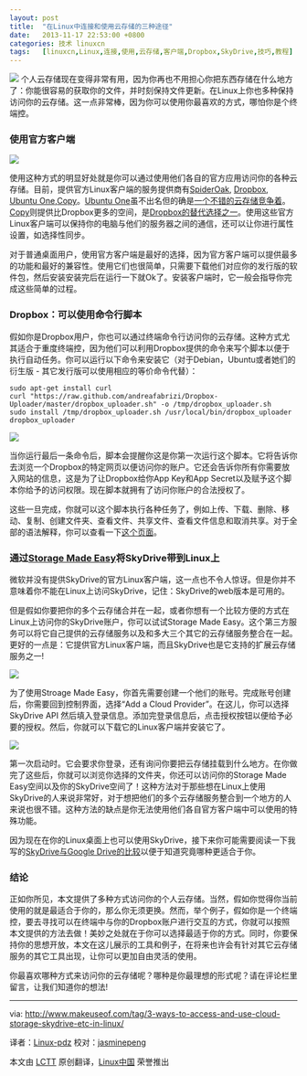 ```yaml
---
layout: post
title:	"在Linux中连接和使用云存储的三种途径"
date:	2013-11-17 22:53:00 +0800 
categories:	技术 linuxcn 
tags:	[linuxcn,Linux,连接,使用,云存储,客户端,Dropbox,SkyDrive,技巧,教程]
---
```



![](/Asserts/Images//attachment/album/201509/14/230259v8f01fgd3pf8300t.jpg) 个人云存储现在变得非常有用，因为你再也不用担心你把东西存储在什么地方了：你能很容易的获取你的文件，并时刻保持文件更新。在Linux上你也多种保持访问你的云存储。这一点非常棒，因为你可以使用你最喜欢的方式，哪怕你是个终端控。


### 使用官方客户端


![](/Asserts/Images//attachment/album/201509/14/230300z3pkdcexx3tp1xzx.jpg)


使用这种方式的明显好处就是你可以通过使用他们各自的官方应用访问你的各种云存储。目前，提供官方Linux客户端的服务提供商有[SpiderOak](https://spideroak.com/opendownload/), [Dropbox](https://www.dropbox.com/install?os=lnx), [Ubuntu One](http://one.ubuntu.com/),[Copy](http://www.copy.com/)。[Ubuntu One](http://one.ubuntu.com/)虽不出名但的确是[一个不错的云存储竞争着](http://www.makeuseof.com/tag/ubuntu-unknown-worthy-contender-cloud-storage/)。[Copy](http://www.copy.com/)则提供比Dropbox更多的空间，是[Dropbox的替代选择之一](http://www.makeuseof.com/tag/copy-a-dropbox-alternative-with-more-storage-mac-linux-windows-ios-android/)。使用这些官方Linux客户端可以保持你的电脑与他们的服务器之间的通信，还可以让你进行属性设置，如选择性同步。


对于普通桌面用户，使用官方客户端是最好的选择，因为官方客户端可以提供最多的功能和最好的兼容性。使用它们也很简单，只需要下载他们对应你的发行版的软件包，然后安装安装完后在运行一下就Ok了。安装客户端时，它一般会指导你完成这些简单的过程。


### Dropbox：可以使用命令行脚本


假如你是Dropbox用户，你也可以通过终端命令行访问你的云存储。这种方式尤其适合于重度终端控，因为他们可以利用Dropbox提供的命令来写个脚本以便于执行自动任务。你可以运行以下命令来安装它（对于Debian，Ubuntu或者她们的衍生版 - 其它发行版可以使用相应的等价命令代替）：



```
sudo apt-get install curl
curl "https://raw.github.com/andreafabrizi/Dropbox-Uploader/master/dropbox_uploader.sh" -o /tmp/dropbox_uploader.sh
sudo install /tmp/dropbox_uploader.sh /usr/local/bin/dropbox_uploader
dropbox_uploader

```

![](/Asserts/Images//attachment/album/201509/14/230302dv1701gr6rttf1bc.jpg)


当你运行最后一条命令后，脚本会提醒你这是你第一次运行这个脚本。它将告诉你去浏览一个Dropbox的特定网页以便访问你的账户。它还会告诉你所有你需要放入网站的信息，这是为了让Dropbox给你App Key和App Secret以及赋予这个脚本你给予的访问权限。现在脚本就拥有了访问你账户的合法授权了。


这些一旦完成，你就可以这个脚本执行各种任务了，例如上传、下载、删除、移动、复制、创建文件夹、查看文件、共享文件、查看文件信息和取消共享。对于全部的语法解释，你可以查看一下[这个页面](https://github.com/andreafabrizi/Dropbox-Uploader)。


### 通过[Storage Made Easy](http://storagemadeeasy.com/)将SkyDrive带到Linux上


微软并没有提供SkyDrive的官方Linux客户端，这一点也不令人惊讶。但是你并不意味着你不能在Linux上访问SkyDrive，记住：SkyDrive的web版本是可用的。


但是假如你要把你的多个云存储合并在一起，或者你想有一个比较方便的方式在Linux上访问你的SkyDrive账户，你可以试试Storage Made Easy。这个第三方服务可以将它自己提供的云存储服务以及和多大三个其它的云存储服务整合在一起。更好的一点是：它提供官方Linux客户端，而且SkyDrive也是它支持的扩展云存储服务之一!


![](/Asserts/Images//attachment/album/201509/14/230302mr3esbu2rgnrrtrp.jpg)


为了使用Stroage Made Easy，你首先需要创建一个他们的账号。完成账号创建后，你需要回到控制界面，选择“Add a Cloud Provider”。在这儿，你可以选择SkyDrive API 然后填入登录信息。添加完登录信息后，点击授权按钮以便给予必要的授权。然后，你就可以下载它的Linux客户端并安装它了。


![](/Asserts/Images//attachment/album/201509/14/230303y8d22g4f5wz41k4j.jpg)


第一次启动时。它会要求你登录，还有询问你要把云存储挂载到什么地方。在你做完了这些后，你就可以浏览你选择的文件夹，你还可以访问你的Storage Made Easy空间以及你的SkyDrive空间了！这种方法对于那些想在Linux上使用SkyDrive的人来说非常好，对于想把他们的多个云存储服务整合到一个地方的人来说也很不错。这种方法的缺点是你无法使用他们各自官方客户端中可以使用的特殊功能。


因为现在在你的Linux桌面上也可以使用SkyDrive，接下来你可能需要阅读一下我写的[SkyDrive与Google Drive的比较](http://www.makeuseof.com/tag/skydrive-vs-google-drive-which-is-best-for-office-productivity/)以便于知道究竟哪种更适合于你。


### 结论


正如你所见，本文提供了多种方式访问你的个人云存储。当然，假如你觉得你当前使用的就是最适合于你的，那么你无须更换。然而，举个例子，假如你是一个终端控，要去寻找可以在终端中与你的Dropbox账户进行交互的方式，你就可以按照本文提供的方法去做！美妙之处就在于你可以选择最适于你的方式。同时，你要保持你的思想开放，本文在这儿展示的工具和例子，在将来也许会有针对其它云存储服务的其它工具出现，让你可以更加自由灵活的使用。


你最喜欢哪种方式来访问你的云存储呢？哪种是你最理想的形式呢？请在评论栏里留言，让我们知道你的想法!




---


via: <http://www.makeuseof.com/tag/3-ways-to-access-and-use-cloud-storage-skydrive-etc-in-linux/>


译者：[Linux-pdz](https://github.com/Linux-pdz) 校对：[jasminepeng](https://github.com/jasminepeng)


本文由 [LCTT](https://github.com/LCTT/TranslateProject) 原创翻译，[Linux中国](http://linux.cn/) 荣誉推出
